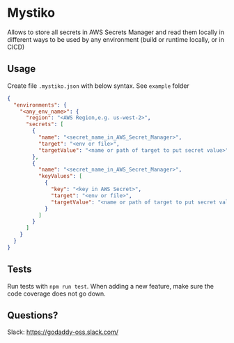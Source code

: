 # Mystiko

Allows to store all secrets in AWS Secrets Manager and read them locally in different ways to be used by any environment (build or runtime locally, or in CICD)

## Usage

Create file `.mystiko.json` with below syntax. See `example` folder

```json
{
  "environments": {
    "<any_env_name>": {
      "region": "<AWS Region,e.g. us-west-2>",
      "secrets": [
        { 
          "name": "<secret_name_in_AWS_Secret_Manager>",
          "target": "<env or file>",
          "targetValue": "<name or path of target to put secret value>"
        },
        {
          "name": "<secret_name_in_AWS_Secret_Manager>",
          "keyValues": [
            { 
              "key": "<key in AWS Secret>",
              "target": "<env or file>",
              "targetValue": "<name or path of target to put secret value>"
            }
          ]
        }
      ]
    }
  }
}
```

## Tests

Run tests with `npm run test`. When adding a new feature, make sure the code coverage does not go down.

## Questions?

Slack: https://godaddy-oss.slack.com/